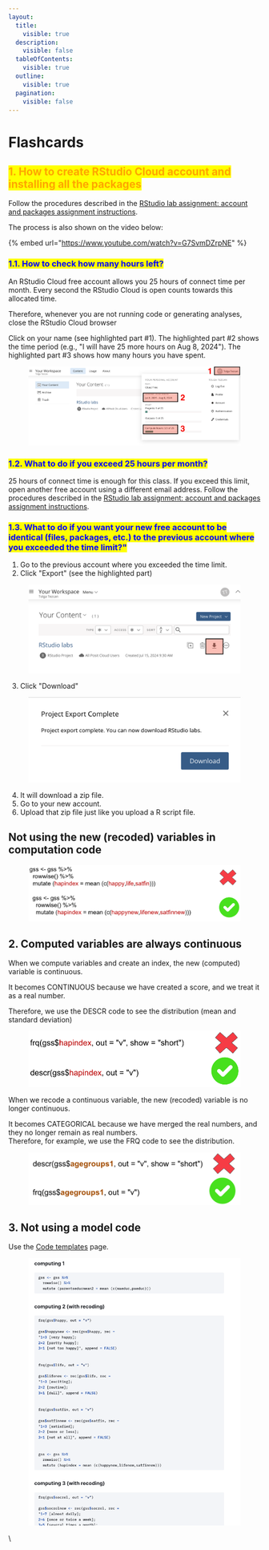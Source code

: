 ```yaml
---
layout:
  title:
    visible: true
  description:
    visible: false
  tableOfContents:
    visible: true
  outline:
    visible: true
  pagination:
    visible: false
---
```


# Flashcards

## <mark style="color:orange;">1. How to create RStudio Cloud account and installing all the packages</mark>

Follow the procedures described in the [RStudio lab assignment: account and packages assignment instructions](https://docs.google.com/document/d/1P0gpXCsAk03u9fSdHNdMpO43TCbHUoJT/edit?usp=sharing\&ouid=100179871492576617561\&rtpof=true\&sd=true).

The process is also shown on the video below:

{% embed url="https://www.youtube.com/watch?v=G7SvmDZrpNE" %}

### <mark style="color:blue;">1.1. How to check how many hours left?</mark>

An RStudio Cloud free account allows you 25 hours of connect time per month. Every second the RStudio Cloud is open counts towards this allocated time.&#x20;

Therefore, whenever you are not running code or generating analyses, close the RStudio Cloud browser

Click on your name (see highlighted part #1). The highlighted part #2 shows the time period (e.g., "I will have 25 more hours on Aug 8, 2024"). The highlighted part #3 shows how many hours you have spent.

<figure><img src="../../../.gitbook/assets/image (86).png" alt="" width="563"><figcaption></figcaption></figure>

### <mark style="color:blue;">1.2. What to do if you exceed 25 hours per month?</mark>

25 hours of connect time is enough for this class. If you exceed this limit, open another free account using a different email address. Follow the procedures described in the [RStudio lab assignment: account and packages assignment instructions](https://docs.google.com/document/d/1P0gpXCsAk03u9fSdHNdMpO43TCbHUoJT/edit?usp=sharing\&ouid=100179871492576617561\&rtpof=true\&sd=true).

### <mark style="color:blue;">1.3. What to do if you want your new free account to be identical (files, packages, etc.) to the previous account where you exceeded the time limit?"</mark>

1. Go to the previous account where you exceeded the time limit.
2. Click "Export" (see the highlighted part)

<figure><img src="../../../.gitbook/assets/image (87).png" alt="" width="563"><figcaption></figcaption></figure>

3. Click "Download"

<figure><img src="../../../.gitbook/assets/image (88).png" alt="" width="563"><figcaption></figcaption></figure>

4. It will download a zip file.
5. Go to your new account.
6. Upload that zip file just like you upload a R script file.







## Not using the new (recoded) variables in computation code

<figure><img src="../../../.gitbook/assets/image (53).png" alt=""><figcaption></figcaption></figure>

## 2. Computed variables are always continuous

When we compute variables and create an index, the new (computed) variable is continuous.

It becomes CONTINUOUS because we have created a score, and we treat it as a real number.

Therefore, we use the DESCR code to see the distribution (mean and standard deviation)

<figure><img src="../../../.gitbook/assets/image (54).png" alt=""><figcaption></figcaption></figure>

When we recode a continuous variable, the new (recoded) variable is no longer continuous.

It becomes CATEGORICAL because we have merged the real numbers, and they no longer remain as real numbers.\
Therefore, for example, we use the FRQ code to see the distribution.

<figure><img src="../../../.gitbook/assets/image (42).png" alt=""><figcaption></figcaption></figure>

## 3. Not using a model code

Use the [Code templates](https://ttezcan.gitbook.io/lect/all-lectures-and-labs/r-lab/lab-resources/code-templates) page.

<figure><img src="../../../.gitbook/assets/image (55).png" alt=""><figcaption></figcaption></figure>



\
